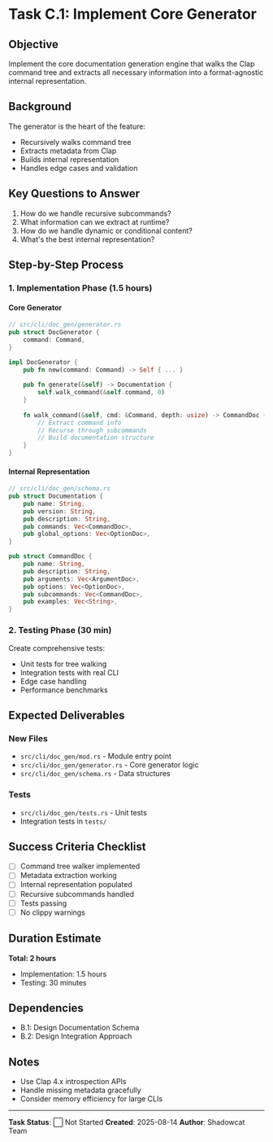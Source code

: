 # Task C.1: Implement Core Generator

## Objective

Implement the core documentation generation engine that walks the Clap command tree and extracts all necessary information into a format-agnostic internal representation.

## Background

The generator is the heart of the feature:
- Recursively walks command tree
- Extracts metadata from Clap
- Builds internal representation
- Handles edge cases and validation

## Key Questions to Answer

1. How do we handle recursive subcommands?
2. What information can we extract at runtime?
3. How do we handle dynamic or conditional content?
4. What's the best internal representation?

## Step-by-Step Process

### 1. Implementation Phase (1.5 hours)

#### Core Generator
```rust
// src/cli/doc_gen/generator.rs
pub struct DocGenerator {
    command: Command,
}

impl DocGenerator {
    pub fn new(command: Command) -> Self { ... }
    
    pub fn generate(&self) -> Documentation {
        self.walk_command(&self.command, 0)
    }
    
    fn walk_command(&self, cmd: &Command, depth: usize) -> CommandDoc {
        // Extract command info
        // Recurse through subcommands
        // Build documentation structure
    }
}
```

#### Internal Representation
```rust
// src/cli/doc_gen/schema.rs
pub struct Documentation {
    pub name: String,
    pub version: String,
    pub description: String,
    pub commands: Vec<CommandDoc>,
    pub global_options: Vec<OptionDoc>,
}

pub struct CommandDoc {
    pub name: String,
    pub description: String,
    pub arguments: Vec<ArgumentDoc>,
    pub options: Vec<OptionDoc>,
    pub subcommands: Vec<CommandDoc>,
    pub examples: Vec<String>,
}
```

### 2. Testing Phase (30 min)

Create comprehensive tests:
- Unit tests for tree walking
- Integration tests with real CLI
- Edge case handling
- Performance benchmarks

## Expected Deliverables

### New Files
- `src/cli/doc_gen/mod.rs` - Module entry point
- `src/cli/doc_gen/generator.rs` - Core generator logic
- `src/cli/doc_gen/schema.rs` - Data structures

### Tests
- `src/cli/doc_gen/tests.rs` - Unit tests
- Integration tests in `tests/`

## Success Criteria Checklist

- [ ] Command tree walker implemented
- [ ] Metadata extraction working
- [ ] Internal representation populated
- [ ] Recursive subcommands handled
- [ ] Tests passing
- [ ] No clippy warnings

## Duration Estimate

**Total: 2 hours**
- Implementation: 1.5 hours
- Testing: 30 minutes

## Dependencies

- B.1: Design Documentation Schema
- B.2: Design Integration Approach

## Notes

- Use Clap 4.x introspection APIs
- Handle missing metadata gracefully
- Consider memory efficiency for large CLIs

---

**Task Status**: ⬜ Not Started
**Created**: 2025-08-14
**Author**: Shadowcat Team